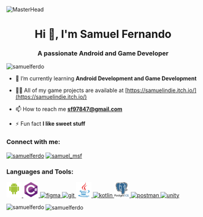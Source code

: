 ![MasterHead](https://media.licdn.com/dms/image/D5616AQH1KKBlQqlW_w/profile-displaybackgroundimage-shrink_350_1400/0/1686405889541?e=1714003200&v=beta&t=lW2GGZsxYXkRHiyFEPnfJMGDVK60dV4036uOc6oHqcU)

<h1 align="center">Hi 👋, I'm Samuel Fernando</h1>
<h3 align="center">A passionate Android and Game Developer</h3>

<p align="left"> <img src="https://komarev.com/ghpvc/?username=samuelferdo&label=Profile%20views&color=0e75b6&style=flat" alt="samuelferdo" /> </p>

- 🌱 I’m currently learning **Android Development and Game Development**

- 👨‍💻 All of my game projects are available at [https://samuelindie.itch.io/](https://samuelindie.itch.io/)

- 📫 How to reach me **sf97847@gmail.com**

- ⚡ Fun fact **I like sweet stuff**

<h3 align="left">Connect with me:</h3>
<p align="left">
<a href="https://linkedin.com/in/samuelferdo" target="blank"><img align="center" src="https://raw.githubusercontent.com/rahuldkjain/github-profile-readme-generator/master/src/images/icons/Social/linked-in-alt.svg" alt="samuelferdo" height="30" width="40" /></a>
<a href="https://instagram.com/samuel_msf" target="blank"><img align="center" src="https://raw.githubusercontent.com/rahuldkjain/github-profile-readme-generator/master/src/images/icons/Social/instagram.svg" alt="samuel_msf" height="30" width="40" /></a>
</p>

<h3 align="left">Languages and Tools:</h3>
<p align="left"> <a href="https://developer.android.com" target="_blank" rel="noreferrer"> <img src="https://raw.githubusercontent.com/devicons/devicon/master/icons/android/android-original-wordmark.svg" alt="android" width="40" height="40"/> </a> <a href="https://www.w3schools.com/cs/" target="_blank" rel="noreferrer"> <img src="https://raw.githubusercontent.com/devicons/devicon/master/icons/csharp/csharp-original.svg" alt="csharp" width="40" height="40"/> </a> <a href="https://www.figma.com/" target="_blank" rel="noreferrer"> <img src="https://www.vectorlogo.zone/logos/figma/figma-icon.svg" alt="figma" width="40" height="40"/> </a> <a href="https://git-scm.com/" target="_blank" rel="noreferrer"> <img src="https://www.vectorlogo.zone/logos/git-scm/git-scm-icon.svg" alt="git" width="40" height="40"/> </a> <a href="https://www.java.com" target="_blank" rel="noreferrer"> <img src="https://raw.githubusercontent.com/devicons/devicon/master/icons/java/java-original.svg" alt="java" width="40" height="40"/> </a> <a href="https://kotlinlang.org" target="_blank" rel="noreferrer"> <img src="https://www.vectorlogo.zone/logos/kotlinlang/kotlinlang-icon.svg" alt="kotlin" width="40" height="40"/> </a> <a href="https://www.postgresql.org" target="_blank" rel="noreferrer"> <img src="https://raw.githubusercontent.com/devicons/devicon/master/icons/postgresql/postgresql-original-wordmark.svg" alt="postgresql" width="40" height="40"/> </a> <a href="https://postman.com" target="_blank" rel="noreferrer"> <img src="https://www.vectorlogo.zone/logos/getpostman/getpostman-icon.svg" alt="postman" width="40" height="40"/> </a> <a href="https://unity.com/" target="_blank" rel="noreferrer"> <img src="https://www.vectorlogo.zone/logos/unity3d/unity3d-icon.svg" alt="unity" width="40" height="40"/> </a> </p>

<p><img align="left" src="https://github-readme-stats.vercel.app/api/top-langs?username=samuelferdo&show_icons=true&locale=en&layout=compact" alt="samuelferdo" /></p>

<p>&nbsp;<img align="center" src="https://github-readme-stats.vercel.app/api?username=samuelferdo&show_icons=true&locale=en" alt="samuelferdo" /></p>
